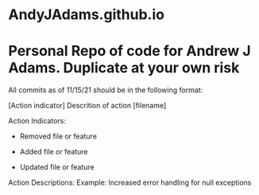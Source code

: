 # AndyJAdams.github.io
# Personal Repo of code for Andrew J Adams. Duplicate at your own risk

All commits as of 11/15/21 should be in the following format:

[Action indicator] Descrition of action [filename]

Action Indicators:
- Removed file or feature
+ Added file or feature
* Updated file or feature

Action Descriptions:
Example: Increased error handling for null exceptions